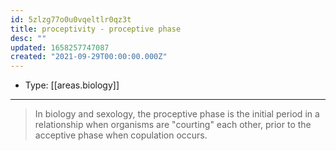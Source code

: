 ```yaml
---
id: 5zlzg77o0u0vqeltlr0qz3t
title: proceptivity - proceptive phase
desc: ""
updated: 1658257747087
created: "2021-09-29T00:00:00.000Z"
---
```


- Type: [[areas.biology]]

---

> In biology and sexology, the proceptive phase is the initial period in a relationship when organisms are "courting" each other, prior to the acceptive phase when copulation occurs.
